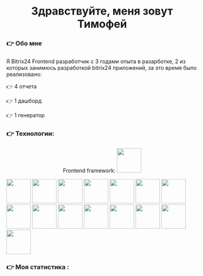 ###

<h1 align="center">Здравствуйте, меня зовут Тимофей</h1>

###

<h3 align="left">👉  Обо мне</h3>

###

<p align="left">Я Bitrix24 Frontend разработчик с 3 годами опыта в разарботке, 2 из которых занимюсь разработкой bitrix24 приложений, за это время было реализовано:</p>
<p>👉 4 отчета</p>
<p>👉 1 дашборд</p>
<p>👉 1 генератор</p>

<h3 align="left">👉 Технологии:</h3>

###

<div align="left">
    <p align="center">Frontend framework: <img src="https://cdn.jsdelivr.net/gh/devicons/devicon@latest/icons/vuejs/vuejs-original.svg" width="64px" height="64px"/></p>
    <img src="https://cdn.jsdelivr.net/gh/devicons/devicon@latest/icons/vuetify/vuetify-original.svg" width="64px" height="64px"/>
    <img src="https://cdn.jsdelivr.net/gh/devicons/devicon@latest/icons/vitejs/vitejs-original.svg" width="64px" height="64px"/>
    <img src="https://cdn.jsdelivr.net/gh/devicons/devicon@latest/icons/typescript/typescript-original.svg" width="64px" height="64px"/>
    <img src="https://cdn.jsdelivr.net/gh/devicons/devicon@latest/icons/tailwindcss/tailwindcss-original-wordmark.svg" width="64px" height="64px"/>
    <img src="https://cdn.jsdelivr.net/gh/devicons/devicon@latest/icons/sass/sass-original.svg" width="64px" height="64px"/>
    <img src="https://cdn.jsdelivr.net/gh/devicons/devicon@latest/icons/npm/npm-original-wordmark.svg" width="64px" height="64px"/>
    <img src="https://cdn.jsdelivr.net/gh/devicons/devicon@latest/icons/nodejs/nodejs-original-wordmark.svg" width="64px" height="64px"/>
    <img src="https://cdn.jsdelivr.net/gh/devicons/devicon@latest/icons/javascript/javascript-original.svg" width="64px" height="64px"/>
    <img src="https://cdn.jsdelivr.net/gh/devicons/devicon@latest/icons/html5/html5-original-wordmark.svg" width="64px" height="64px"/>
    <img src="https://cdn.jsdelivr.net/gh/devicons/devicon@latest/icons/gulp/gulp-plain.svg" width="64px" height="64px"/>
    <img src="https://cdn.jsdelivr.net/gh/devicons/devicon@latest/icons/gitlab/gitlab-original-wordmark.svg" width="64px" height="64px"/>
    <img src="https://cdn.jsdelivr.net/gh/devicons/devicon@latest/icons/github/github-original-wordmark.svg" width="64px" height="64px"/>
    <img src="https://cdn.jsdelivr.net/gh/devicons/devicon@latest/icons/git/git-original-wordmark.svg" width="64px" height="64px"/>
    <img src="https://cdn.jsdelivr.net/gh/devicons/devicon@latest/icons/eslint/eslint-original-wordmark.svg" width="64px" height="64px"/>
    <img src="https://cdn.jsdelivr.net/gh/devicons/devicon@latest/icons/css3/css3-original-wordmark.svg" width="64px" height="64px"/>
</div>

###

<h3 align="left">👉 Моя статистика :</h3>

###
